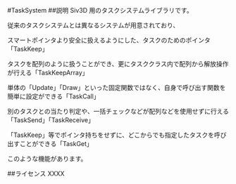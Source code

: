 #TaskSystem
##説明
Siv3D 用のタスクシステムライブラリです。

従来のタスクシステムとは異なるシステムが用意されており、


スマートポインタより安全に扱えるようにした、タスクのためのポインタ「TaskKeep」

タスクを配列のように扱うことができ、更にタスククラス内で配列から解放操作が行える「TaskKeepArray」

単体の「Update」「Draw」といった固定関数ではなく、自身で呼び出す関数を簡単に設定ができる「TaskCall」

別のタスクとの当たり判定や、一括チェックなどが配列などを使用せずに行える「TaskSend」「TaskReceive」

「TaskKeep」等でポインタ持ちをせずに、どこからでも指定したタスクを呼び出すことができる「TaskGet」


このような機能があります。

##ライセンス
XXXX
